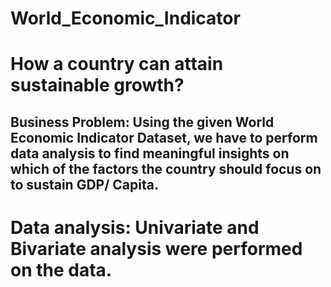# World_Economic_Indicator
# How a country can attain sustainable growth?
## Business Problem: Using the given World Economic Indicator Dataset, we have to perform data analysis to find meaningful insights on which of the factors the country should focus on to sustain GDP/ Capita.
# Data analysis: Univariate and Bivariate analysis were performed on the data.

